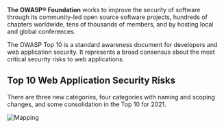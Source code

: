 **The OWASP® Foundation** works to improve the security of software through its community-led open source software projects, hundreds of chapters worldwide, tens of thousands of members, and by hosting local and global conferences.


The OWASP Top 10 is a standard awareness document for developers and web application security. It represents a broad consensus about the most critical security risks to web applications.

## Top 10 Web Application Security Risks

There are three new categories, four categories with naming and scoping changes, and some consolidation in the Top 10 for 2021.

![Mapping](https://owasp.org/www-project-top-ten/assets/images/mapping.png)

